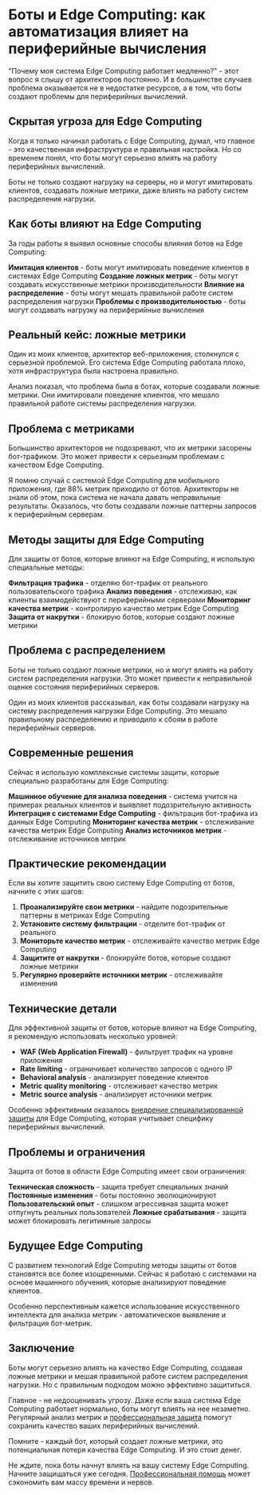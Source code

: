 ﻿# Боты и Edge Computing: как автоматизация влияет на периферийные вычисления

"Почему моя система Edge Computing работает медленно?" - этот вопрос я слышу от архитекторов постоянно. И в большинстве случаев проблема оказывается не в недостатке ресурсов, а в том, что боты создают проблемы для периферийных вычислений.

## Скрытая угроза для Edge Computing

Когда я только начинал работать с Edge Computing, думал, что главное - это качественная инфраструктура и правильная настройка. Но со временем понял, что боты могут серьезно влиять на работу периферийных вычислений.

Боты не только создают нагрузку на серверы, но и могут имитировать клиентов, создавать ложные метрики, даже влиять на работу систем распределения нагрузки.

## Как боты влияют на Edge Computing

За годы работы я выявил основные способы влияния ботов на Edge Computing:

**Имитация клиентов** - боты могут имитировать поведение клиентов в системах Edge Computing
**Создание ложных метрик** - боты могут создавать искусственные метрики производительности
**Влияние на распределение** - боты могут мешать правильной работе систем распределения нагрузки
**Проблемы с производительностью** - боты могут создавать нагрузку на периферийные вычисления

## Реальный кейс: ложные метрики

Один из моих клиентов, архитектор веб-приложения, столкнулся с серьезной проблемой. Его система Edge Computing работала плохо, хотя инфраструктура была настроена правильно.

Анализ показал, что проблема была в ботах, которые создавали ложные метрики. Они имитировали поведение клиентов, что мешало правильной работе системы распределения нагрузки.

## Проблема с метриками

Большинство архитекторов не подозревают, что их метрики засорены бот-трафиком. Это может привести к серьезным проблемам с качеством Edge Computing.

Я помню случай с системой Edge Computing для мобильного приложения, где 88% метрик приходило от ботов. Архитекторы не знали об этом, пока система не начала давать неправильные результаты. Оказалось, что боты создавали ложные паттерны запросов к периферийным серверам.

## Методы защиты для Edge Computing

Для защиты от ботов, которые влияют на Edge Computing, я использую специальные методы:

**Фильтрация трафика** - отделяю бот-трафик от реального пользовательского трафика
**Анализ поведения** - отслеживаю, как клиенты взаимодействуют с периферийными серверами
**Мониторинг качества метрик** - контролирую качество метрик Edge Computing
**Защита от накрутки** - блокирую ботов, которые создают ложные метрики

## Проблема с распределением

Боты не только создают ложные метрики, но и могут влиять на работу систем распределения нагрузки. Это может привести к неправильной оценке состояния периферийных серверов.

Один из моих клиентов рассказывал, как боты создавали нагрузку на систему распределения нагрузки Edge Computing. Это мешало правильному распределению и приводило к сбоям в работе периферийных серверов.

## Современные решения

Сейчас я использую комплексные системы защиты, которые специально разработаны для Edge Computing:

**Машинное обучение для анализа поведения** - система учится на примерах реальных клиентов и выявляет подозрительную активность
**Интеграция с системами Edge Computing** - фильтрация бот-трафика из данных Edge Computing
**Мониторинг качества метрик** - отслеживание качества метрик Edge Computing
**Анализ источников метрик** - отслеживание источников метрик

## Практические рекомендации

Если вы хотите защитить свою систему Edge Computing от ботов, начните с этих шагов:

1. **Проанализируйте свои метрики** - найдите подозрительные паттерны в метриках Edge Computing
2. **Установите систему фильтрации** - отделите бот-трафик от реального
3. **Мониторьте качество метрик** - отслеживайте качество метрик Edge Computing
4. **Защитите от накрутки** - блокируйте ботов, которые создают ложные метрики
5. **Регулярно проверяйте источники метрик** - отслеживайте изменения

## Технические детали

Для эффективной защиты от ботов, которые влияют на Edge Computing, я рекомендую использовать несколько уровней:

- **WAF (Web Application Firewall)** - фильтрует трафик на уровне приложения
- **Rate limiting** - ограничивает количество запросов с одного IP
- **Behavioral analysis** - анализирует поведение клиентов
- **Metric quality monitoring** - отслеживает качество метрик
- **Metric source analysis** - анализирует источники метрик

Особенно эффективным оказалось [внедрение специализированной защиты](https://progaem.com/ustanovka-antibota-usluga-po-zashhite-ot-botov-vashih-sajtov-na-razlichnyh-cms-sistemah.html) для Edge Computing, которая учитывает специфику периферийных вычислений.

## Проблемы и ограничения

Защита от ботов в области Edge Computing имеет свои ограничения:

**Техническая сложность** - защита требует специальных знаний
**Постоянные изменения** - боты постоянно эволюционируют
**Пользовательский опыт** - слишком агрессивная защита может отпугнуть реальных пользователей
**Ложные срабатывания** - защита может блокировать легитимные запросы

## Будущее Edge Computing

С развитием технологий Edge Computing методы защиты от ботов становятся все более изощренными. Сейчас я работаю с системами на основе машинного обучения, которые анализируют поведение клиентов.

Особенно перспективным кажется использование искусственного интеллекта для анализа метрик - автоматическое выявление и фильтрация бот-метрик.

## Заключение

Боты могут серьезно влиять на качество Edge Computing, создавая ложные метрики и мешая правильной работе систем распределения нагрузки. Но с правильным подходом можно эффективно защититься.

Главное - не недооценивать угрозу. Даже если ваша система Edge Computing работает нормально, боты могут влиять на нее незаметно. Регулярный анализ метрик и [профессиональная защита](https://progaem.com/ustanovka-antibota-usluga-po-zashhite-ot-botov-vashih-sajtov-na-razlichnyh-cms-sistemah.html) помогут сохранить качество ваших периферийных вычислений.

Помните - каждый бот, который создает ложные метрики, это потенциальная потеря качества Edge Computing. И это стоит денег.

Не ждите, пока боты начнут влиять на вашу систему Edge Computing. Начните защищаться уже сегодня. [Профессиональная помощь](https://progaem.com/ustanovka-antibota-usluga-po-zashhite-ot-botov-vashih-sajtov-na-razlichnyh-cms-sistemah.html) может сэкономить вам массу времени и нервов.
